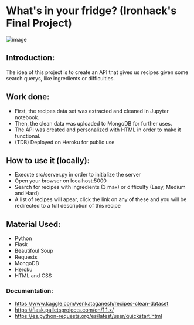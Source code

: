 # What's in your fridge? (Ironhack's Final Project)
![image](https://blog.gunassociation.org/wp-content/uploads/2013/04/fridge-bg.jpg)

## Introduction:
The idea of this project is to create an API that gives us recipes given some search querys, like ingredients or difficulties.

## Work done:
- First, the recipes data set was extracted and cleaned in Jupyter notebook.
- Then, the clean data was uploaded to MongoDB for further uses.
- The API was created and personalized with HTML in order to make it functional.
- (TDB) Deployed on Heroku for public use

## How to use it (locally):
- Execute src/server.py in order to initialize the server
- Open your browser on localhost:5000
- Search for recipes with ingredients (3 max) or difficulty (Easy, Medium and Hard)
- A list of recipes will apear, click the link on any of these and you will be redirected to a full description of this recipe

## Material Used:
- Python
- Flask
- Beautifoul Soup
- Requests
- MongoDB
- Heroku
- HTML and CSS

### Documentation:
- https://www.kaggle.com/venkataganesh/recipes-clean-dataset
- https://flask.palletsprojects.com/en/1.1.x/
- https://es.python-requests.org/es/latest/user/quickstart.html
